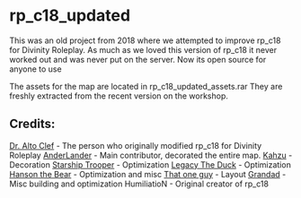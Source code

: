# rp_c18_updated
This was an old project from 2018 where we attempted to improve rp_c18 for Divinity Roleplay.
As much as we loved this version of rp_c18 it never worked out and was never put on the server.
Now its open source for anyone to use

The assets for the map are located in rp_c18_updated_assets.rar
They are freshly extracted from the recent version on the workshop.

## Credits:
[Dr. Alto Clef](https://steamcommunity.com/profiles/76561198001542595) - The person who originally modified rp_c18 for Divinity Roleplay
[AnderLander](https://steamcommunity.com/profiles/76561198074607340) - Main contributor, decorated the entire map.
[Kahzu](http://steamcommunity.com/profiles/76561198192848303) - Decoration
[Starship Trooper](https://steamcommunity.com/profiles/76561197993327064) - Optimization
[Legacy The Duck](http://steamcommunity.com/profiles/76561197993623452) - Optimization
[Hanson the Bear](https://steamcommunity.com/profiles/76561198308553804) - Optimization and misc
[That one guy](http://steamcommunity.com/profiles/76561198124222536) - Layout
[Grandad](http://steamcommunity.com/profiles/76561198028117531) - Misc building and optimization
HumiliatioN - Original creator of rp_c18
